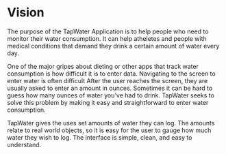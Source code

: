 # Vision

The purpose of the TapWater Application is to help people who need to monitor their water consumption.
It can help atheletes and people with medical conditions that demand they drink a certain amount of water every day.

One of the major gripes about dieting or other apps that track water consumption is how difficult it is to enter data.
Navigating to the screen to enter water is often difficult
After the user reaches the screen, they are usually asked to enter an amount in ounces.
Sometimes it can be hard to guess how many ounces of water you've had to drink.
TapWater seeks to solve this problem by making it easy and straightforward to enter water consumption.

TapWater gives the uses set amounts of water they can log.
The amounts relate to real world objects, so it is easy for the user to gauge how much water they wish to log.
The interface is simple, clean, and easy to understand.